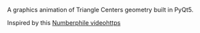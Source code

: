 A graphics animation of Triangle Centers geometry built in PyQt5.

Inspired by this [Numberphile videohttps](://www.youtube.com/watch?v=wVH4MS6v23U)
